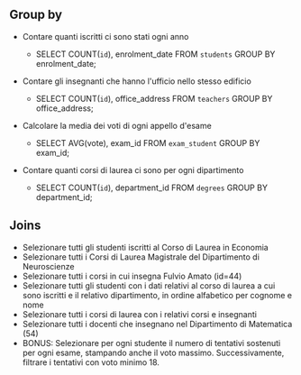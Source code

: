 ## Group by
- Contare quanti iscritti ci sono stati ogni anno
  - SELECT COUNT(`id`), enrolment_date FROM `students` GROUP BY enrolment_date;


- Contare gli insegnanti che hanno l'ufficio nello stesso edificio
  - SELECT COUNT(`id`), office_address FROM `teachers` GROUP BY office_address;   


- Calcolare la media dei voti di ogni appello d'esame
  - SELECT AVG(vote), exam_id FROM `exam_student` GROUP BY exam_id;

- Contare quanti corsi di laurea ci sono per ogni dipartimento
  - SELECT COUNT(`id`), department_id FROM `degrees` GROUP BY department_id;


## Joins
- Selezionare tutti gli studenti iscritti al Corso di Laurea in Economia
- Selezionare tutti i Corsi di Laurea Magistrale del Dipartimento di Neuroscienze
- Selezionare tutti i corsi in cui insegna Fulvio Amato (id=44)
- Selezionare tutti gli studenti con i dati relativi al corso di laurea a cui sono iscritti e il relativo dipartimento, in ordine alfabetico per cognome e nome
- Selezionare tutti i corsi di laurea con i relativi corsi e insegnanti
- Selezionare tutti i docenti che insegnano nel Dipartimento di Matematica (54)
- BONUS: Selezionare per ogni studente il numero di tentativi sostenuti per ogni esame, stampando anche il voto massimo. Successivamente, filtrare i tentativi con voto minimo 18.